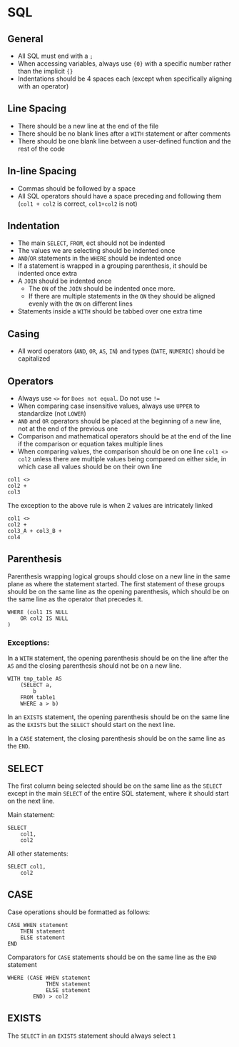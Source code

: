 # SQL

## General
* All SQL must end with a `;`
* When accessing variables, always use `{0}` with a specific number rather than the implicit `{}`
* Indentations should be 4 spaces each (except when specifically aligning with an operator)

## Line Spacing
* There should be a new line at the end of the file
* There should be no blank lines after a `WITH` statement or after comments
* There should be one blank line between a user-defined function and the rest of the code

## In-line Spacing
* Commas should be followed by a space
* All SQL operators should have a space preceding and following them (`col1 + col2` is correct, `col1+col2` is not)

## Indentation
* The main `SELECT`, `FROM`, ect should not be indented
* The values we are selecting should be indented once
* `AND`/`OR` statements in the `WHERE` should be indented once
* If a statement is wrapped in a grouping parenthesis, it should be indented once extra
* A `JOIN` should be indented once
  * The `ON` of the `JOIN` should be indented once more.
  * If there are multiple statements in the `ON` they should be aligned evenly with the `ON` on different lines
* Statements inside a `WITH` should be tabbed over one extra time

## Casing
* All word operators (`AND`, `OR`, `AS`, `IN`) and types (`DATE`, `NUMERIC`) should be capitalized

## Operators
* Always use `<>` for `Does not equal`. Do not use `!=`
* When comparing case insensitive values, always use `UPPER` to standardize (not `LOWER`)
* `AND` and `OR` operators should be placed at the beginning of a new line, not at the end of the previous one
* Comparison and mathematical operators should be at the end of the line if the comparison or equation takes multiple lines
* When comparing values, the comparison should be on one line `col1 <> col2` unless there are multiple values being compared on either side, in which case all values should be on their own line

```
col1 <>
col2 +
col3
```

The exception to the above rule is when 2 values are intricately linked

```
col1 <>
col2 +
col3_A + col3_B +
col4
```

## Parenthesis
Parenthesis wrapping logical groups should close on a new line in the same plane as where the statement started. The first statement of these groups should be on the same line as the opening parenthesis, which should be on the same line as the operator that precedes it.

```
WHERE (col1 IS NULL
	OR col2 IS NULL
)
```
### Exceptions:

In a `WITH` statement, the opening parenthesis should be on the line after the `AS` and the closing parenthesis should not be on a new line.

```
WITH tmp_table AS
	(SELECT a,
		b
	FROM table1
	WHERE a > b)
```
In an `EXISTS` statement, the opening parenthesis should be on the same line as the `EXISTS` but the `SELECT` should start on the next line.

In a `CASE` statement, the closing parenthesis should be on the same line as the `END`.

## SELECT
The first column being selected should be on the same line as the `SELECT` except in the main `SELECT` of the entire SQL statement, where it should start on the next line.

Main statement:

```
SELECT
	col1,
	col2
```

All other statements:

```
SELECT col1,
	col2
```

## CASE
Case operations should be formatted as follows:

```
CASE WHEN statement
	THEN statement
	ELSE statement
END
```
Comparators for `CASE` statements should be on the same line as the `END` statement

```
WHERE (CASE WHEN statement
			THEN statement
			ELSE statement
		END) > col2
```

## EXISTS
The `SELECT` in an `EXISTS` statement should always select `1`